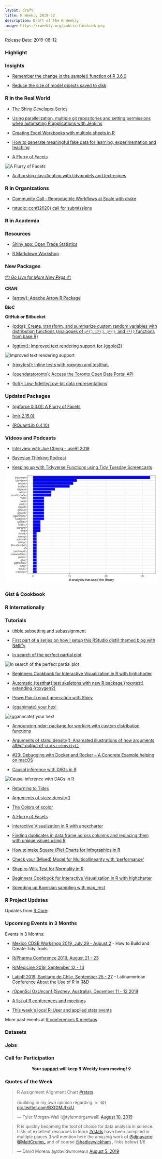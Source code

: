 ```yaml
---
layout: draft
title: R Weekly 2019-32
description: Draft of the R Weekly
image: https://rweekly.org/public/facebook.png
---
```


Release Date: 2019-08-12

###  Highlight



### Insights

+ [Remember the change in the sample() function of R 3.6.0](https://f.briatte.org/r/change-in-sample-function-r-3-6-0)

+ [Reduce the size of model objects saved to disk](https://jcahoon.netlify.com/post/2019/08/08/model-butcher/)

### R in the Real World

+ [The Shiny Developer Series](https://blog.rstudio.com/2019/08/05/the-shiny-developer-series/)

+ [Using parallelization, multiple git repositories and setting permissions when automating R applications with Jenkins](https://jozef.io/r919-jenkins-pipelines-parallel/)


+ [Creating Excel Workbooks with multiple sheets in R](https://finderding.com/creating-excel-workbooks-with-multiple-sheets-in-r/)

+ [How to generate meaningful fake data for learning, experimentation and teaching](https://www.programmingwithr.com/how-to-generate-meaningful-fake-data-for-learning-experimentation-and-teaching/)

+ [A Flurry of Facets](https://www.data-imaginist.com/2019/a-flurry-of-facets/)

![A Flurry of Facets](https://www.data-imaginist.com/assets/images/ggforce_logo_small.png)

+ [Authorship classification with tidymodels and textrecipes](https://www.hvitfeldt.me/blog/authorship-classification-with-tidymodels-and-textrecipes/)


###  R in Organizations

+ [Community Call - Reproducible Workflows at Scale with drake](https://ropensci.org/blog/2019/08/08/commcall-sep2019/)

+ [rstudio::conf(2020) call for submissions](https://blog.rstudio.com/2019/08/09/rstudio-conf-2020-call-for-submissions/)


###  R in Academia



###  Resources

+ [Shiny app: Open Trade Statistics](https://github.com/tradestatistics/visualization-with-shiny)

+ [R Markdown Workshop](https://www.cillianmchugh.com/rblog/rmarkdown-workshop)


###  New Packages

<p class="added-hostname"><a href="https://rweekly.org/live" target="_blank" class="externalLink">📦 <i>Go Live for More New Pkgs</i> 📦</a></p>

**CRAN**

+ [{arrow}: Apache Arrow R Package](http://arrow.apache.org/blog/2019/08/08/r-package-on-cran/)

**BioC**



**GitHub or Bitbucket**



+ [{pdqr}: Create, transform, and summarize custom random variables with distribution functions (analogues of `p*()`, `d*()`, `q*()`, and `r*()` functions from base R)](https://github.com/echasnovski/pdqr)


+ [{ggtext}: Improved text rendering support for {ggplot2}](https://github.com/clauswilke/ggtext)

![Improved text rendering support](https://raw.githubusercontent.com/clauswilke/ggtext/9a92b12ecc62988838185c2a788d9751f27b48b6/man/figures/README-unnamed-chunk-5-1.png)

+ [{roxytest}: Inline tests with roxygen and testthat.](https://github.com/mikldk/roxytest)

+ [{opendatatoronto}: Access the Toronto Open Data Portal API](https://github.com/sharlagelfand/opendatatoronto)


+ [{lofi}: Low-fidelity/Low-bit data representations](https://coolbutuseless.github.io/2019/08/06/introducing-the-lofi-package-for-low-fidelity-low-bit-data-representations/)`


### Updated Packages

+ [{ggforce 0.3.0}: A Flurry of Facets](https://www.data-imaginist.com/2019/a-flurry-of-facets/)

+ [{mlr 2.15.0}](https://mlr.mlr-org.com/)

+ [{RQuantLib 0.4.10}](http://dirk.eddelbuettel.com/blog/2019/08/07#rquantlib_0.4.10)

###  Videos and Podcasts

+ [Interview with Joe Cheng - useR! 2019](https://www.youtube.com/watch?v=elG0gvnaSIs&feature=youtu.be)


+ [Bayesian Thinking Podcast](https://fharrell.com/talk/pspodcastbayes/)



+ [Keeping up with Tidyverse Functions using Tidy Tuesday Screencasts](http://www.notesofdabbler.com/2019/08/06/tidyscreencastfuncs/)

![Keeping up with Tidyverse Functions using Tidy Tuesday Screencasts](https://raw.githubusercontent.com/notesofdabbler/blog_notesofdabbler/master/popularTidyVerseFuncs/figure/libcntplt-1.png)

### Gist & Cookbook



### R Internationally



###  Tutorials

+ [tibble subsetting and subassignment](https://tibble.tidyverse.org/dev/articles/subassign.html)

+ [First part of a series on how I setup this RStudio distill themed blog with Netlify](https://www.shamindras.com/posts/2019-07-11-shrotriya2019distillpt1/)

+ [In search of the perfect partial plot](https://sethdobson.netlify.com/2019/08/08/in-search-of-the-perfect-partial-plot/)

![In search of the perfect partial plot](https://sethdobson.netlify.com/post/2019-08-08-in-search-of-the-perfect-partial-plot_files/figure-html/unnamed-chunk-6-1.png)


+ [Beginners Cookbook for Interactive Visualization in R with highcharter](https://www.programmingwithr.com/beginners-cookbook-for-interactive-visualization-in-r-with-highcharter/)

+ [Automatic {testthat} test skeletons with new R package {roxytest} extending {roxygen2}](https://mikl.dk/post/2019-roxytest/)

+ [PowerPoint report generation with Shiny](https://www.tychobra.com/posts/2019_07_29_ppt_report_generation/)


+ [{gganimate} your hex!](https://www.ddrive.no/post/gganimate-your-hex/)

![{gganimate} your hex!](https://www.ddrive.no/post/2019-08-06-gganimate-your-hex_files/animated_card.gif)


+ [Announcing pdqr: package for working with custom distribution functions](http://www.questionflow.org/2019/08/01/announcing-pdqr/)

+ [Arguments of stats::density(): Anamated illustrations of how arguments affect output of `stats::density()`](http://www.questionflow.org/2019/08/06/arguments-of-stats-density/)


+ [#23: Debugging with Docker and Rocker – A Concrete Example helping on macOS](http://dirk.eddelbuettel.com/blog/2019/08/05#023_rocker_debug_example)

+ [Causal inference with DAGs in R](https://paoloeusebi.blog/2019/08/06/causal-inference-with-dags-in-r/)

![Causal inference with DAGs in R](https://paoloeusebi.files.wordpress.com/2019/08/ggdag2.png)

+ [Returning to Tides](http://www.win-vector.com/blog/2019/08/returning-to-tides/)


+ [Arguments of stats::density()](http://www.questionflow.org/2019/08/06/arguments-of-stats-density/)

+ [The Colors of xcolor](https://www.garrickadenbuie.com/blog/colors-of-xcolor/)


+ [A Flurry of Facets](https://www.data-imaginist.com/2019/a-flurry-of-facets/)

+ [Interactive Visualization in R with apexcharter](https://www.programmingwithr.com/interactive-visualization-in-r-with-apexcharter/)

+ [Finding duplicates in data frame across columns and replacing them with unique values using R](https://tomaztsql.wordpress.com/2019/08/05/finding-duplicates-in-data-frame-across-columns-and-replacing-them-with-unique-values-using-r/)

+ [How to make Square (Pie) Charts for Infographics in R](https://www.programmingwithr.com/how-to-make-square-pie-charts-for-infographics-in-r/)


+ [Check your (Mixed) Model for Multicollinearity with 'performance'](https://easystats.github.io/blog/posts/performance_check_collinearity/)

+ [Shapiro-Wilk Test for Normality in R](https://jointhedatathread.com/2019/08/08/shapiro-wilk-test-for-normality-in-r/)

+ [Beginners Cookbook for Interactive Visualization in R with highcharter](https://www.programmingwithr.com/beginners-cookbook-for-interactive-visualization-in-r-with-highcharter/)

+ [Speeding up Bayesian sampling with map_rect](https://www.briancallander.com/posts/map_rect/speeding_up_bayesian_sampling_with_map_rect.html)


<!--<div class="post-more-begi
n></div><div class="post-more-end"></div>-->

###  R Project Updates

Updates from [R Core](http://developer.r-project.org/blosxom.cgi/R-devel/NEWS):


###  Upcoming Events in 3 Months

Events in 3 Months:

+ [Mexico CDSB Workshop 2019, July 29 - August 2](https://comunidadbioinfo.github.io/post/building-tidy-tools-cdsb-runconf-2019/) - How to Build and Create Tidy Tools

+ [R/Pharma Conference 2019, August 21 - 23](http://rinpharma.com/)

+ [R/Medicine 2019, September 12 - 14](https://r-medicine.com/)

+ [LatinR 2019, Santiago de Chile, September 25 - 27](http://latin-r.com) - Latinamerican Conference About the Use of R in R&D

+ [rOpenSci OzUnconf (Sydney, Australia), December 11 - 13 2019](https://ozunconf19.ropensci.org/)

+ [A list of R conferences and meetings](https://jumpingrivers.github.io/meetingsR/events.html)

+ [This week's local R-User and applied stats events](https://community.rstudio.com/c/irl)


More past events at [R conferences & meetups](https://conf.rweekly.org).


### Datasets

### Jobs




###  Call for Participation


<p class="hide-support added-hostname support-rweekly" style="text-align: center;font-weight: bold;">Your <a class="non-visited externalLink" href="https://www.patreon.com/rweekly" onclick="pas(this)">support</a> will keep R Weekly team moving! 💡</p>

###  Quotes of the Week

<blockquote class="twitter-tweet"><p lang="en" dir="ltr">R Assignment Alignment Chart <a href="https://twitter.com/hashtag/rstats?src=hash&amp;ref_src=twsrc%5Etfw">#rstats</a><br><br>(building in my own opinion regarding `=` 😁) <a href="https://t.co/BXfGMJfkcU">pic.twitter.com/BXfGMJfkcU</a></p>&mdash; Tyler Morgan-Wall (@tylermorganwall) <a href="https://twitter.com/tylermorganwall/status/1160273084517158912?ref_src=twsrc%5Etfw">August 10, 2019</a></blockquote> <script async src="https://platform.twitter.com/widgets.js" charset="utf-8"></script>


<blockquote class="twitter-tweet"><p lang="en" dir="ltr">R is quickly becoming the tool of choice for data analysis in science. Lists of excellent resources to learn <a href="https://twitter.com/hashtag/rstats?src=hash&amp;ref_src=twsrc%5Etfw">#rstats</a> have been compiled in multiple places (I will mention here the amazing work of <a href="https://twitter.com/djnavarro?ref_src=twsrc%5Etfw">@djnavarro</a> <a href="https://twitter.com/MattCrump_?ref_src=twsrc%5Etfw">@MattCrump_</a> and of course <a href="https://twitter.com/hadleywickham?ref_src=twsrc%5Etfw">@hadleywickham</a> , links below) 1/6</p>&mdash; David Moreau (@davidwmoreau) <a href="https://twitter.com/davidwmoreau/status/1158181303226781696?ref_src=twsrc%5Etfw">August 5, 2019</a></blockquote>
